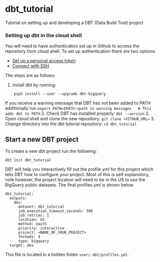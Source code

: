 # dbt_tutorial

Tutorial on setting up and developing a DBT (Data Build Tool) project

### Setting up dbt in the cloud shell

You will need to have authentication set up in Github to access the repository from cloud shell. To set up authentication there are two options:

- [Set up a personal access token](https://docs.github.com/en/authentication/keeping-your-account-and-data-secure/creating-a-personal-access-token) 
- [Connect with SSH](https://docs.github.com/en/authentication/connecting-to-github-with-ssh)

The steps are as follows:

1. Install dbt by running:
```
    pip3 install --user --upgrade dbt-bigquery
```
If you receive a warning message that DBT has not been added to PATH additionally run `export PATH=$PATH:<path in warning message>   # This adds dbt to PATH`
2. Check DBT has installed properly: `dbt --version`
2. Open cloud shell and clone the new repository: `git clone <GITHUB_URL>`
3. Change directory into the dbt tutorial repository: `cd dbt_tutorial`

## Start a new DBT project

To create a new dbt project run the following:

```
dbt init dbt_tutorial
```

DBT will help you interactively fill out the profile.yml for this project which tells DBT how to configure your project. Most of this is self explanotory, note however, the project location will need to be in the US to use the BigQuery public datasets. The final profiles.yml is shown below.

```
dbt_tutorial:
  outputs:
    dev:
      dataset: dbt_tutorial
      job_execution_timeout_seconds: 300
      job_retries: 1
      location: US
      method: oauth
      priority: interactive
      project: <NAME_OF_YOUR_PROJECT>
      threads: 4
      type: bigquery
  target: dev
```

This file is located in a hidden folder `user/.dbt/profiles.yml`. 








